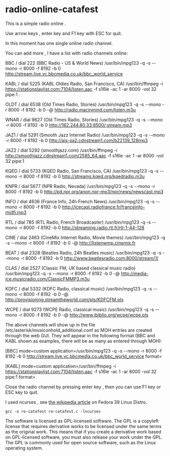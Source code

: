 # radio-online-catafest

This is a simple radio online .

Use arrow keys , enter key and F1 key with ESC for quit.

In this moment has one single online radio channel.

You can add more , I have a list with radio channels online:

BBC / dial 222 (BBC Radio - US & World News)
/usr/bin/mpg123 -q -s --mono -r 8000 -f 8192 -b 0 http://stream.live.vc.bbcmedia.co.uk/bbc_world_service

KABL / dial 5225 (KABL Oldies Radio, San Francisco, CA)
/usr/bin/ffmpeg -i https://stationplaylist.com:7104/listen.aac -f s16le -ac 1 -ar 8000 -vol 32 pipe:1 :

OLDT / dial 6538 (Old Times Radio, Stories)
/usr/bin/mpg123 -q -s --mono -r 8000 -f 8192 -b 0 -@ http://radio.macinmind.com/listen.m3u

WNAR / dial 9627 (Old Times Radio, Stories)
/usr/bin/mpg123 -q -s --mono -r 8000 -f 8192 -b 0 http://162.244.80.33:8500/;stream.mp3

JAZ1 / dial 5291 (Smooth Jazz Internet Radio)
/usr/bin/mpg123 -q -s --mono -r 8000 -f 8192 -b 0 http://ais-sa2.cdnstream1.com/b22139_128mp3

JAZ2 / dial 5292 (smoothjazz.com)
/usr/bin/ffmpeg -i http://smoothjazz.cdnstream1.com/2585_64.aac -f s16le -ac 1 -ar 8000 -vol 32 pipe:1

KQED / dial 5733 (KQED Radio, San Francisco, CA)
/usr/bin/mpg123 -q -s --mono -r 8000 -f 8192 -b 0 http://streams.kqed.org/kqedradio.m3u

KNPR / dial 5677 (NPR Radio, Nevada)
/usr/bin/mpg123 -q -s --mono -r 8000 -f 8192 -b 0 http://pd.npr.org/anon.npr-mp3/npr/news/newscast.mp3

INFO / dial 4636 (France Info, 24h French News)
/usr/bin/mpg123 -q -s --mono -r 8000 -f 8192 -b 0 http://icecast.radiofrance.fr/franceinfo-midfi.mp3

RTL / dial 785 (RTL Radio, French Broadcaster)
/usr/bin/mpg123 -q -s --mono -r 8000 -f 8192 -b 0 http://streaming.radio.rtl.fr/rtl-1-44-128

CINE / dial 2463 (CineMix Internet Radio, Movie themes)
/usr/bin/mpg123 -q -s --mono -r 8000 -f 8192 -b 0 -@ http://listenwmp.cinemix.fr

BEAT / dial 2328 (Beatles Radio, 24h Beatles music)
/usr/bin/mpg123 -q -s --mono -r 8000 -f 8192 -b 0 http://www.beatlesradio.com:8000/stream/1/

CLAS / dial 2527 (Classic FM, UK based classical music radio)
/usr/bin/mpg123 -q -s --mono -r 8000 -f 8192 -b 0 -@ http://media-ice.musicradio.com/ClassicFMMP3.m3u

KDFC / dial 5332 (KDFC Radio, classical music)
/usr/bin/mpg123 -q -s --mono -r 8000 -f 8192 -b 0 -@ http://provisioning.streamtheworld.com/pls/KDFCFM.pls

WCPE / dial 9273 (WCPE Radio, classical music)
/usr/bin/mpg123 -q -s --mono -r 8000 -f 8192 -b 0 -@ http://www.ibiblio.org/wcpe/wcpe.pls

The above channels will show up in the file /etc/asterisk/musiconhold_additional.conf as MOH entries are created through the web GUI.
They will appear in the following format (BBC and KABL shown as examples, there will be as many as entered through MOH):

[BBC]
mode=custom
application=/usr/bin/mpg123 -q -s --mono -r 8000 -f 8192 -b 0 http://stream.live.vc.bbcmedia.co.uk/bbc_world_service
format=

[KABL]
mode=custom
application=/usr/bin/ffmpeg -i https://stationplaylist.com:7104/listen.aac -f s16le -ac 1 -ar 8000 -vol 32 pipe:1
format=

Close the radio channel by pressing enter key , then you can use F1 key or ESC key to quit.

I used ncurses , see [the wikipedia article](https://en.wikipedia.org/wiki/Ncurses) on Fedora 39 Linux Distro.

```
gcc -o ro-catafest ro-catafest.c -lncurses
```

The software is licensed as GPL-licensed software. The GPL is a copyleft license that requires derivative works to be licensed under the same terms as the original work. This means that if you create a derivative work based on GPL-licensed software, you must also release your work under the GPL. The GPL is commonly used for open source software, such as the Linux operating system.

